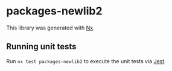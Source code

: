 # packages-newlib2

This library was generated with [Nx](https://nx.dev).

## Running unit tests

Run `nx test packages-newlib2` to execute the unit tests via [Jest](https://jestjs.io).
